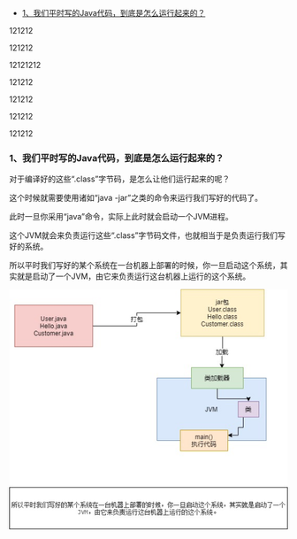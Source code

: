 - [1、我们平时写的Java代码，到底是怎么运行起来的？](#1我们平时写的Java代码，到底是怎么运行起来的？)


121212



121212












12121212








121212







121212








121212




121212

### 1、我们平时写的Java代码，到底是怎么运行起来的？

  对于编译好的这些“.class”字节码，是怎么让他们运行起来的呢？
  
  这个时候就需要使用诸如“java -jar”之类的命令来运行我们写好的代码了。
  
  此时一旦你采用“java”命令，实际上此时就会启动一个JVM进程。
  
  这个JVM就会来负责运行这些“.class”字节码文件，也就相当于是负责运行我们写好的系统。
  
  所以平时我们写好的某个系统在一台机器上部署的时候，你一旦启动这个系统，其实就是启动了一个JVM，由它来负责运行这台机器上运行的这个系统。
  
![](picture/1、JVM是什麽.jpg)
